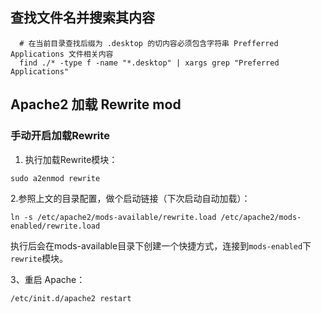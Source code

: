 ## 查找文件名并搜索其内容


```shell
  # 在当前目录查找后缀为 .desktop 的切内容必须包含字符串 Prefferred Applications 文件相关内容
  find ./* -type f -name "*.desktop" | xargs grep "Preferred Applications"
```

## Apache2 加载 Rewrite mod

### 手动开启加载Rewrite

1. 执行加载Rewrite模块：

```shell
sudo a2enmod rewrite
```

2.参照上文的目录配置，做个启动链接（下次启动自动加载）：

```shell
ln -s /etc/apache2/mods-available/rewrite.load /etc/apache2/mods-enabled/rewrite.load
```

执行后会在mods-available目录下创建一个快捷方式，连接到`mods-enabled`下`rewrite`模块。

3、重启 Apache：

```shell
/etc/init.d/apache2 restart
```
